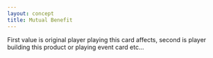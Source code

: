 ```yaml
---
layout: concept
title: Mutual Benefit
---
```


First value is original player playing this card affects, second is player building this product or playing event card etc...
